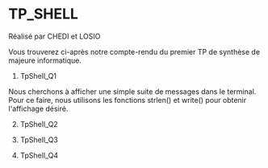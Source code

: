 # TP_SHELL
 Réalisé par CHEDI et LOSIO

Vous trouverez ci-après notre compte-rendu du premier TP de synthèse de majeure informatique.

1) TpShell_Q1

Nous cherchons à afficher une simple suite de messages dans le terminal.
Pour ce faire, nous utilisons les fonctions strlen() et write() pour obtenir l'affichage désiré.

2) TpShell_Q2


3) TpShell_Q3


4) TpShell_Q4
